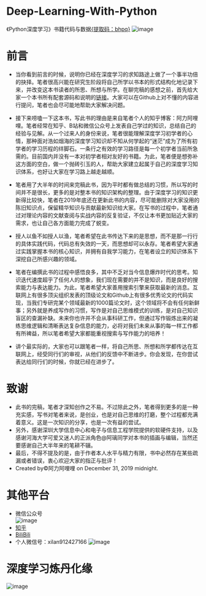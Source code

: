 # Deep-Learning-With-Python
《Python深度学习》书籍代码与数据[{提取码：bhpq}](https://pan.baidu.com/s/1YS8EV0qqh8IBldD8Lw4Q_A)
![image](https://github.com/ChileWang0228/Deep-Learning-With-Python/blob/master/images/%E7%AB%A0%E8%8A%82%E7%9B%AE%E5%BD%95.png)
# 前言

* 当你看到前言的时候，说明你已经在深度学习的求知路途上做了一个事半功倍的抉择。笔者很高兴能在研究生阶段将自己所学以书本的形式结构化地记录下来，并改变这本书读者的所思、所想与所学。在聊完稿的感想之前，首先给大家一个本书所有配套源码和说明的[链接](https://github.com/ChileWang0228/Deep-Learning-With-Python)。大家可以在Github上对不懂的内容进行提问，笔者也会尽可能地帮助大家解决问题。

* 接下来唠嗑一下这本书，写此书的理由是来自笔者个人的知乎博客：阿力阿哩哩。笔者经常在知乎、B站和微信公众号上发表自己学过的知识，总结自己的经验与见解。从一个过来人的身份来说，笔者很能理解深度学习初学者的心情，那种面对浩如烟海的深度学习知识却不知从何学起的“迷茫”成为了所有初学者的学习历程的绊脚石。一条行之有效的学习路径是每一个初学者当前所急需的。目前国内并没有一本对初学者相对友好的书籍。为此，笔者便是想弥补这方面的空白，做一个抛砖引玉的人，帮助大家建立起属于自己的深度学习知识体系，也好让大家在学习路上越走越顺。

* 笔者用了大半年的时间来完稿此书，因为平时都有做总结的习惯，所以写的时间并不是很长，更多的是对整本书的知识架构的整理。由于深度学习的知识更新得比较快，笔者在2019年底还在更新此书的内容，尽可能删除对大家没用的陈旧知识点，保留精华知识与贡献最新知识给大家。在写书的过程中，笔者通过对理论内容的文献查阅与实战内容的反复验证，不仅让本书更加贴近大家的需求，也让自己各方面能力完成了蜕变。

* 授人以鱼不如授人以渔，笔者希望在此书传达下来的是思想，而不是那一行行的具体实践代码，代码总有失效的一天，而思想却可以永存。笔者希望大家通过实践掌握本书的核心知识，并拥有自我学习能力，在笔者设立的知识体系下深挖自己所感兴趣的领域。

* 笔者在编撰此书的过程中感悟良多，其中不乏对当今信息爆炸时代的思考。知识迭代速度超乎了任何人的想象，我们现在需要的并不是知识，而是良好的搜索能力与表达能力。为此，笔者希望大家善用搜索引擎来获取最新的消息。互联网上有很多顶尖组织发表的顶级论文和Github上有很多优秀论文的代码实现，当我们专研完某个领域最新的1000篇论文时，这个领域将不会有任何新鲜事；另外就是养成写作的习惯，写作是对自己思维模式的训练，是对自己知识盲区的查漏补缺。未来你也许并不会从事科研工作，但通过写作锻炼出来的凝练思维逻辑和清晰表达复杂信息的能力，必将对我们未来从事的每一样工作都有所裨益，所以笔者希望大家都能重视搜索与写作能力的培养！

* 讲个最实际的，大家也可以跟笔者一样，将自己所思、所想和所学都传达在互联网上，经受同行们的审视，从他们的反馈中不断进步。你会发现，在你尝试表达给同行们的时候，你就已经在进步了。

# 致谢    
* 此书的完稿，笔者才深知创作之不易。不过除此之外，笔者得到更多的是一种充实感，写书对笔者来说，是创业，也是对自己思维的打磨，整个过程都充满着意义。这是一次知识的分享，也是一次有益的尝试。    
* 另外，感谢深圳大学信息中心和电子与信息工程学院提供的软硬件支持，以及感谢河海大学可爱又迷人的正派角色@阿璃同学对本书的插画与编辑，当然还要感谢自己大半年来的笔耕不辍。    
* 最后，不得不提及的是，由于作者本人水平与精力有限，书中必然存在某些疏漏或者错误，衷心欢迎大家的指正与批评！  
* Created by©阿力阿哩哩 on December 31, 2019 midnight.

# 其他平台


* 微信公众号  
![image](https://github.com/ChileWang0228/Deep-Learning-With-Python/blob/master/images/%E5%BE%AE%E4%BF%A1%E4%BA%8C%E7%BB%B4%E7%A0%81.jpg)
* [知乎](https://www.zhihu.com/people/bie-ying-xiang-zhi-li/activities)  
* [BiliBili](https://space.bilibili.com/299585150)  
* 个人微信号：xilan912427166
![image](https://github.com/ChileWang0228/Deep-Learning-With-Python/blob/master/images/%E5%BE%AE%E4%BF%A1%E5%8F%B7.png)
# 深度学习炼丹化缘
![image](https://github.com/ChileWang0228/Deep-Learning-With-Python/blob/master/images/%E7%82%BC%E4%B8%B9%E9%A6%99%E7%81%AB%E9%92%B1.jpg)

